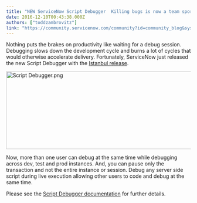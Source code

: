 ```yaml
---
title: "NEW ServiceNow Script Debugger  Killing bugs is now a team sport"
date: 2016-12-10T00:43:38.000Z
authors: ["toddzambrovitz"]
link: "https://community.servicenow.com/community?id=community_blog&sys_id=5dbcaa25dbd0dbc01dcaf3231f9619a3"
---
```

<p>Nothing puts the brakes on productivity like waiting for a debug session. Debugging slows down the development cycle and burns a lot of cycles that would otherwise accelerate delivery. Fortunately, ServiceNow just released the new Script Debugger with the <a title="" _jive_internal="true" href="/community/product-launch/blog/2017/01/09/istanbul-release-blog-series">Istanbul release</a>.</p><p></p><p><img   alt="Script Debugger.png" class="image-1 jive-image" height="212" src="96c97335db14d3041dcaf3231f961915.iix" style="height: 212px; width: 888.1081081081081px;" width="888"/></p><p></p><p></p><p>Now, more than one user can debug at the same time while debugging across dev, test and prod instances. And, you can pause only the transaction and not the entire instance or session. Debug any server side script during live execution allowing other users to code and debug at the same time.</p><p></p><p>Please see the <a title="ocs.servicenow.com/bundle/istanbul-servicenow-platform/page/script/debugging/concept/script-debugger.html" href="https://docs.servicenow.com/bundle/istanbul-servicenow-platform/page/script/debugging/concept/script-debugger.html">Script Debugger documentation</a> for further details.</p>